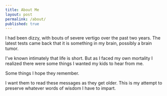 ```yaml
---
title: About Me
layout: post
permalink: /about/
published: true
---
```


I had been dizzy, with bouts of severe vertigo over the past two years. The latest tests came back that it is something in my brain, possibly a brain tumor.

I've known intimately that life is short. But as I faced my own mortality I realized there were some things I wanted my kids to hear from me.

Some things I hope they remember.

I want them to read these messages as they get older. This is my attempt to preserve whatever words of wisdom I have to impart.
